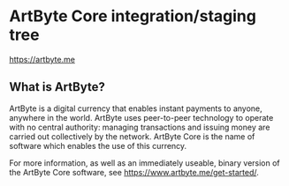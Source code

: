 ArtByte Core integration/staging tree
=====================================

https://artbyte.me

What is ArtByte?
----------------

ArtByte is a digital currency that enables instant payments to
anyone, anywhere in the world. ArtByte uses peer-to-peer technology to operate
with no central authority: managing transactions and issuing money are carried
out collectively by the network. ArtByte Core is the name of 
software which enables the use of this currency.

For more information, as well as an immediately useable, binary version of
the ArtByte Core software, see https://www.artbyte.me/get-started/.
